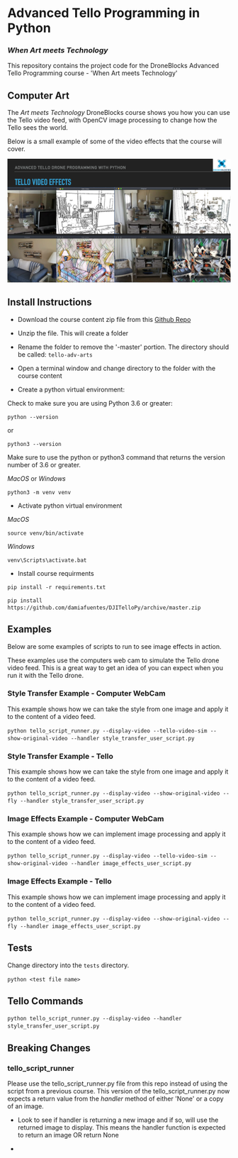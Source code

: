 # Advanced Tello Programming in Python

### *When Art meets Technology*

This repository contains the project code for the DroneBlocks Advanced Tello Programming course - 'When Art meets Technology'

## Computer Art

The *Art meets Technology* DroneBlocks course shows you how you can use the Tello video feed, with OpenCV image processing to change how the Tello sees the world.

Below is a small example of some of the video effects that the course will cover.

![Montage](./media/montage.png)

## Install Instructions

* Download the course content zip file from this [Github Repo](https://github.com/dbaldwin/tello-adv-arts)

* Unzip the file.  This will create a folder

* Rename the folder to remove the '-master' portion.  The directory should be called: `tello-adv-arts`

* Open a terminal window and change directory to the folder with the course content

* Create a python virtual environment:

Check to make sure you are using Python 3.6 or greater:

```shell
python --version
```

or
```shell
python3 --version
```

Make sure to use the python or python3 command that returns the version number of 3.6 or greater.

*MacOS* or *Windows*

```shell
python3 -m venv venv
```

* Activate python virtual environment

*MacOS*
```shell
source venv/bin/activate
```

*Windows*
```shell
venv\Scripts\activate.bat 
```

* Install course requirments

```shell
pip install -r requirements.txt
```

```shell
pip install https://github.com/damiafuentes/DJITelloPy/archive/master.zip
```


## Examples

Below are some examples of scripts to run to see image effects in action.

These examples use the computers web cam to simulate the Tello drone video feed.  This is a great way to get an idea of you can expect when you run it with the Tello drone.

### Style Transfer Example - Computer WebCam

This example shows how we can take the style from one image and apply it to the content of a video feed.

`python tello_script_runner.py --display-video --tello-video-sim --show-original-video --handler style_transfer_user_script.py`


### Style Transfer Example - Tello

This example shows how we can take the style from one image and apply it to the content of a video feed.

`python tello_script_runner.py --display-video --show-original-video --fly --handler style_transfer_user_script.py`

### Image Effects Example - Computer WebCam

This example shows how we can implement image processing and apply it to the content of a video feed.

`python tello_script_runner.py --display-video --tello-video-sim --show-original-video --handler image_effects_user_script.py`

### Image Effects Example - Tello

This example shows how we can implement image processing and apply it to the content of a video feed.

`python tello_script_runner.py --display-video --show-original-video --fly --handler image_effects_user_script.py`

## Tests

Change directory into the `tests` directory.

`python <test file name>`


## Tello Commands

`python tello_script_runner.py --display-video --handler style_transfer_user_script.py`


## Breaking Changes

### tello_script_runner 

Please use the tello_script_runner.py file from this repo instead of using the script from a previous course.  This version of the tello_script_runner.py now expects a return value from the *handler* method of either 'None' or a copy of an image.

* Look to see if handler is returning a new image and if so, will use the returned image to display.  This means the handler function is expected to return an image OR return None

* 
